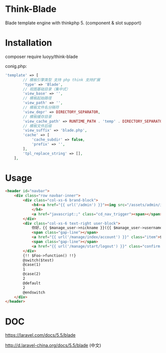 # Think-Blade
Blade template engine with thinkphp 5. (component & slot support)

# Installation
composer require luoyy/think-blade

conig.php:

```php
'template' => [
        // 模板引擎类型 支持 php think 支持扩展
        'type' => 'Blade',
        // 视图基础目录（集中式）
        'view_base' => '',
        // 模板起始路径
        'view_path' => '',
        // 模板文件名分隔符
        'view_depr' => DIRECTORY_SEPARATOR,
        // 模板缓存目录
        'view_cache_path' => RUNTIME_PATH . 'temp' . DIRECTORY_SEPARATOR,
        // 模板文件后缀
        'view_suffix' => 'blade.php',
        'cache' => [
            'cache_subdir' => false,
            'prefix' => '',
        ],
        'tpl_replace_string' => [],
    ],
```

# Usage
```html
<header id="navbar">
	<div class="row navbar-inner">
		<div class="col-xs-6 brand-block">
			<h4><a href="{{ url('/admin') }}"><img src="/assets/admin/images/logo.png"></a> · 管理后台
			</h4>
			<a href="javascript:;" class="cd_nav_trigger"><span></span></a>
		</div>
		<div class="col-xs-6 text-right user-block">
			你好，{{ $manage_user->nickname }}({{ $manage_user->username }})
			<span class="gap-line"></span>
			<a href="{{ url('/manage/index/account') }}" class="item">修改资料</a>
			<span class="gap-line"></span>
			<a href="{{ url('/manage/start/logout') }}" class="confirm item" title="确认要退出吗？">退出</a>
		</div>
        {!! $Foo->function() !!}
        @switch($test)
        @case(1)
        1
        @case(2)
        2
        @default
        2
        @endswitch
	</div>
</header>
```

# DOC

https://laravel.com/docs/5.5/blade

http://d.laravel-china.org/docs/5.5/blade (中文)
